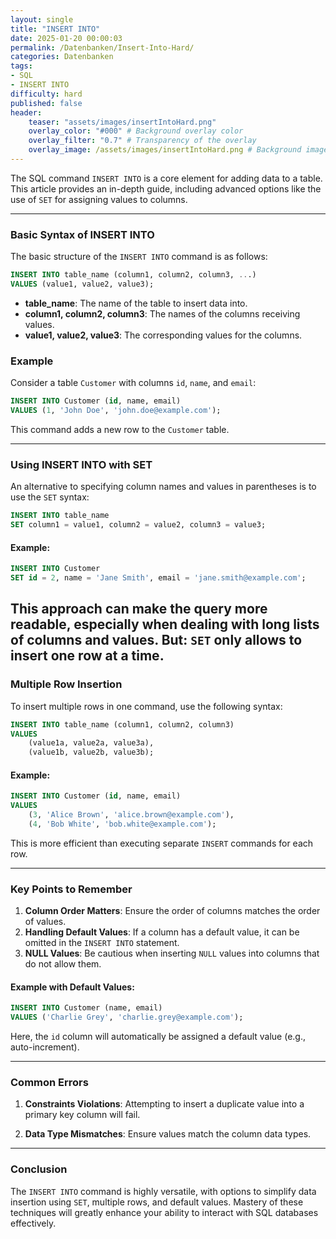 ```yaml
---
layout: single
title: "INSERT INTO"
date: 2025-01-20 00:00:03
permalink: /Datenbanken/Insert-Into-Hard/
categories: Datenbanken
tags:
- SQL
- INSERT INTO
difficulty: hard
published: false
header:
    teaser: "assets/images/insertIntoHard.png"
    overlay_color: "#000" # Background overlay color
    overlay_filter: "0.7" # Transparency of the overlay
    overlay_image: /assets/images/insertIntoHard.png # Background image
---
```


The SQL command `INSERT INTO` is a core element for adding data to a table. This article provides an in-depth guide, including advanced options like the use of `SET` for assigning values to columns.

---

### Basic Syntax of INSERT INTO
The basic structure of the `INSERT INTO` command is as follows:

```sql
INSERT INTO table_name (column1, column2, column3, ...)
VALUES (value1, value2, value3);
```

- **table_name**: The name of the table to insert data into.
- **column1, column2, column3**: The names of the columns receiving values.
- **value1, value2, value3**: The corresponding values for the columns.

### Example
Consider a table `Customer` with columns `id`, `name`, and `email`:

```sql
INSERT INTO Customer (id, name, email)
VALUES (1, 'John Doe', 'john.doe@example.com');
```

This command adds a new row to the `Customer` table.

---

### Using INSERT INTO with SET
An alternative to specifying column names and values in parentheses is to use the `SET` syntax:

```sql
INSERT INTO table_name
SET column1 = value1, column2 = value2, column3 = value3;
```

#### Example:

```sql
INSERT INTO Customer
SET id = 2, name = 'Jane Smith', email = 'jane.smith@example.com';
```

This approach can make the query more readable, especially when dealing with long lists of columns and values.
**But:** `SET` only allows to insert one row at a time.
---

### Multiple Row Insertion
To insert multiple rows in one command, use the following syntax:

```sql
INSERT INTO table_name (column1, column2, column3)
VALUES 
    (value1a, value2a, value3a),
    (value1b, value2b, value3b);
```

#### Example:

```sql
INSERT INTO Customer (id, name, email)
VALUES 
    (3, 'Alice Brown', 'alice.brown@example.com'),
    (4, 'Bob White', 'bob.white@example.com');
```

This is more efficient than executing separate `INSERT` commands for each row.

---

### Key Points to Remember
1. **Column Order Matters**: Ensure the order of columns matches the order of values.
2. **Handling Default Values**: If a column has a default value, it can be omitted in the `INSERT INTO` statement.
3. **NULL Values**: Be cautious when inserting `NULL` values into columns that do not allow them.

#### Example with Default Values:

```sql
INSERT INTO Customer (name, email)
VALUES ('Charlie Grey', 'charlie.grey@example.com');
```

Here, the `id` column will automatically be assigned a default value (e.g., auto-increment).

---

### Common Errors
1. **Constraints Violations**: Attempting to insert a duplicate value into a primary key column will fail.

2. **Data Type Mismatches**: Ensure values match the column data types.

---

### Conclusion
The `INSERT INTO` command is highly versatile, with options to simplify data insertion using `SET`, multiple rows, and default values. Mastery of these techniques will greatly enhance your ability to interact with SQL databases effectively.
